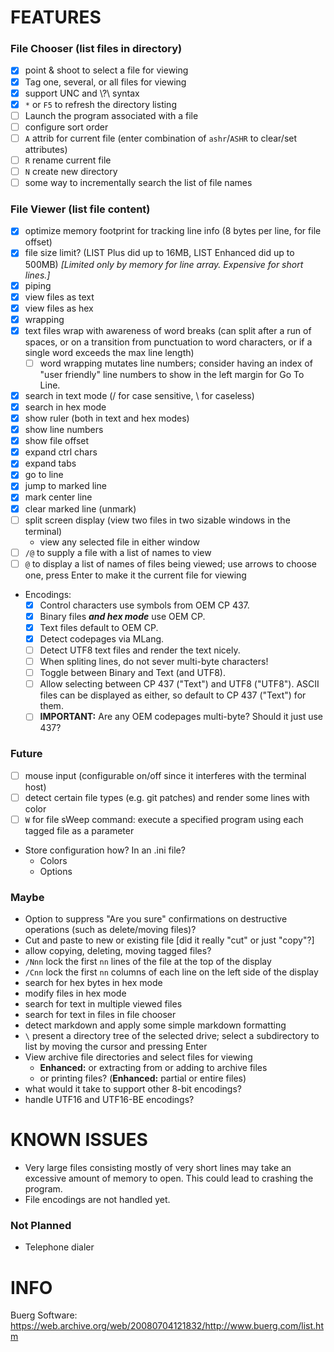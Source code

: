 # FEATURES

### File Chooser (list files in directory)

- [x] point & shoot to select a file for viewing
- [x] Tag one, several, or all files for viewing
- [x] support UNC and \\?\ syntax
- [x] `*` or `F5` to refresh the directory listing
- [ ] Launch the program associated with a file
- [ ] configure sort order
- [ ] `A` attrib for current file (enter combination of `ashr`/`ASHR` to clear/set attributes)
- [ ] `R` rename current file
- [ ] `N` create new directory
- [ ] some way to incrementally search the list of file names

### File Viewer (list file content)

- [x] optimize memory footprint for tracking line info (8 bytes per line, for file offset)
- [x] file size limit?  (LIST Plus did up to 16MB, LIST Enhanced did up to 500MB) _[Limited only by memory for line array.  Expensive for short lines.]_
- [x] piping
- [x] view files as text
- [x] view files as hex
- [x] wrapping
- [x] text files wrap with awareness of word breaks (can split after a run of spaces, or on a transition from punctuation to word characters, or if a single word exceeds the max line length)
  - [ ] word wrapping mutates line numbers; consider having an index of "user friendly" line numbers to show in the left margin for Go To Line.
- [x] search in text mode (/ for case sensitive, \ for caseless)
- [x] search in hex mode
- [x] show ruler (both in text and hex modes)
- [x] show line numbers
- [x] show file offset
- [x] expand ctrl chars
- [x] expand tabs
- [x] go to line
- [x] jump to marked line
- [x] mark center line
- [x] clear marked line (unmark)
- [ ] split screen display (view two files in two sizable windows in the terminal)
  - view any selected file in either window
- [ ] `/@` to supply a file with a list of names to view
- [ ] `@` to display a list of names of files being viewed; use arrows to choose one, press Enter to make it the current file for viewing
- Encodings:
  - [x] Control characters use symbols from OEM CP 437.
  - [x] Binary files **_and hex mode_** use OEM CP.
  - [x] Text files default to OEM CP.
  - [x] Detect codepages via MLang.
  - [ ] Detect UTF8 text files and render the text nicely.
  - [ ] When spliting lines, do not sever multi-byte characters!
  - [ ] Toggle between Binary and Text (and UTF8).
  - [ ] Allow selecting between CP 437 ("Text") and UTF8 ("UTF8").  ASCII files can be displayed as either, so default to CP 437 ("Text") for them.
  - [ ] **IMPORTANT:**  Are any OEM codepages multi-byte?  Should it just use 437?

### Future

- [ ] mouse input (configurable on/off since it interferes with the terminal host)
- [ ] detect certain file types (e.g. git patches) and render some lines with color
- [ ] `W` for file sWeep command: execute a specified program using each tagged file as a parameter
- Store configuration how?  In an .ini file?
  - Colors
  - Options

### Maybe

- Option to suppress "Are you sure" confirmations on destructive operations (such as delete/moving files)?
- Cut and paste to new or existing file [did it really "cut" or just "copy"?]
- allow copying, deleting, moving tagged files?
- `/Nnn` lock the first `nn` lines of the file at the top of the display
- `/Cnn` lock the first `nn` columns of each line on the left side of the display
- search for hex bytes in hex mode
- modify files in hex mode
- search for text in multiple viewed files
- search for text in files in file chooser
- detect markdown and apply some simple markdown formatting
- `\` present a directory tree of the selected drive; select a subdirectory to list by moving the cursor and pressing Enter
- View archive file directories and select files for viewing
    - **Enhanced:** or extracting from or adding to archive files
    - or printing files?  (**Enhanced:** partial or entire files)
- what would it take to support other 8-bit encodings?
- handle UTF16 and UTF16-BE encodings?



# KNOWN ISSUES

- Very large files consisting mostly of very short lines may take an excessive amount of memory to open.  This could lead to crashing the program.
- File encodings are not handled yet.

### Not Planned

- Telephone dialer



# INFO

Buerg Software:  https://web.archive.org/web/20080704121832/http://www.buerg.com/list.htm

